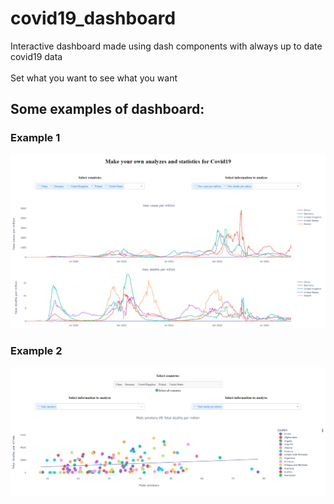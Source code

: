 # covid19_dashboard

Interactive dashboard made using dash components with always up to date covid19 data <br> <br>
Set what you want to see what you want



## Some examples of dashboard:

### Example 1

![First example](/assets/example_1.png)

### Example 2

![Second example](/assets/example_2.png)
